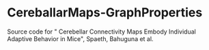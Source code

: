 # CereballarMaps-GraphProperties
Source code for " Cerebellar Connectivity Maps Embody Individual Adaptive Behavior in Mice", Spaeth, Bahuguna et al. 
